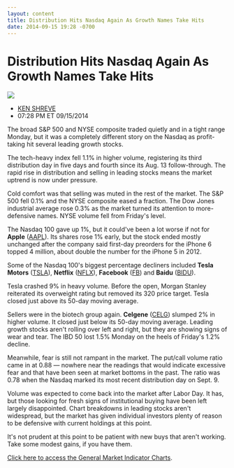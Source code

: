 ```yaml
---
layout: content
title: Distribution Hits Nasdaq Again As Growth Names Take Hits
date: 2014-09-15 19:28 -0700
---
```



Distribution Hits Nasdaq Again As Growth Names Take Hits
=========================================================


![](https://www.investors.com/wp-content/uploads/ibd-migrated-images/MPv_140916_635463919826815647.png)

* [KEN SHREVE](https://www.investors.com/author/shrevek/ "Posts by KEN SHREVE")
* 07:28 PM ET 09/15/2014




The broad S&P 500 and NYSE composite traded quietly and in a tight range Monday, but it was a completely different story on the Nasdaq as profit-taking hit several leading growth stocks.

  

The tech-heavy index fell 1.1% in higher volume, registering its third distribution day in five days and fourth since its Aug. 13 follow-through. The rapid rise in distribution and selling in leading stocks means the market uptrend is now under pressure.

  

Cold comfort was that selling was muted in the rest of the market. The S&P 500 fell 0.1% and the NYSE composite eased a fraction. The Dow Jones industrial average rose 0.3% as the market turned its attention to more-defensive names. NYSE volume fell from Friday's level.

  

The Nasdaq 100 gave up 1%, but it could've been a lot worse if not for **Apple** ([AAPL](https://research.investors.com/quote.aspx?symbol=AAPL)). Its shares rose 1% early, but the stock ended mostly unchanged after the company said first-day preorders for the iPhone 6 topped 4 million, about double the number for the iPhone 5 in 2012.

  

Some of the Nasdaq 100's biggest percentage decliners included **Tesla Motors** ([TSLA](https://research.investors.com/quote.aspx?symbol=TSLA)), **Netflix** ([NFLX](https://research.investors.com/quote.aspx?symbol=NFLX)), **Facebook** ([FB](https://research.investors.com/quote.aspx?symbol=FB)) and **Baidu** ([BIDU](https://research.investors.com/quote.aspx?symbol=BIDU)).

  

Tesla crashed 9% in heavy volume. Before the open, Morgan Stanley reiterated its overweight rating but removed its 320 price target. Tesla closed just above its 50-day moving average.

  

Sellers were in the biotech group again. **Celgene** ([CELG](https://research.investors.com/quote.aspx?symbol=CELG)) slumped 2% in higher volume. It closed just below its 50-day moving average. Leading growth stocks aren't rolling over left and right, but they are showing signs of wear and tear. The IBD 50 lost 1.5% Monday on the heels of Friday's 1.2% decline.

  

Meanwhile, fear is still not rampant in the market. The put/call volume ratio came in at 0.88 — nowhere near the readings that would indicate excessive fear and that have been seen at market bottoms in the past. The ratio was 0.78 when the Nasdaq marked its most recent distribution day on Sept. 9.

  

Volume was expected to come back into the market after Labor Day. It has, but those looking for fresh signs of institutional buying have been left largely disappointed. Chart breakdowns in leading stocks aren't widespread, but the market has given individual investors plenty of reason to be defensive with current holdings at this point.

  

It's not prudent at this point to be patient with new buys that aren't working. Take some modest gains, if you have them.

  

[Click here to access the General Market Indicator Charts](https://www.investors.com/pdf/GMI_091614.pdf).




